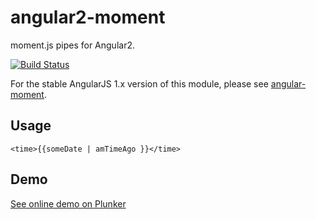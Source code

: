 # angular2-moment

moment.js pipes for Angular2. 

[![Build Status](https://travis-ci.org/urish/angular2-moment.png?branch=master)](https://travis-ci.org/urish/angular2-moment)

For the stable AngularJS 1.x version of this module, please see [angular-moment](https://github.com/urish/angular-moment).

## Usage

`<time>{{someDate | amTimeAgo }}</time>`

## Demo

[See online demo on Plunker](http://plnkr.co/edit/ziBJ0mftSjnz0SrYPwbo?p=preview)
